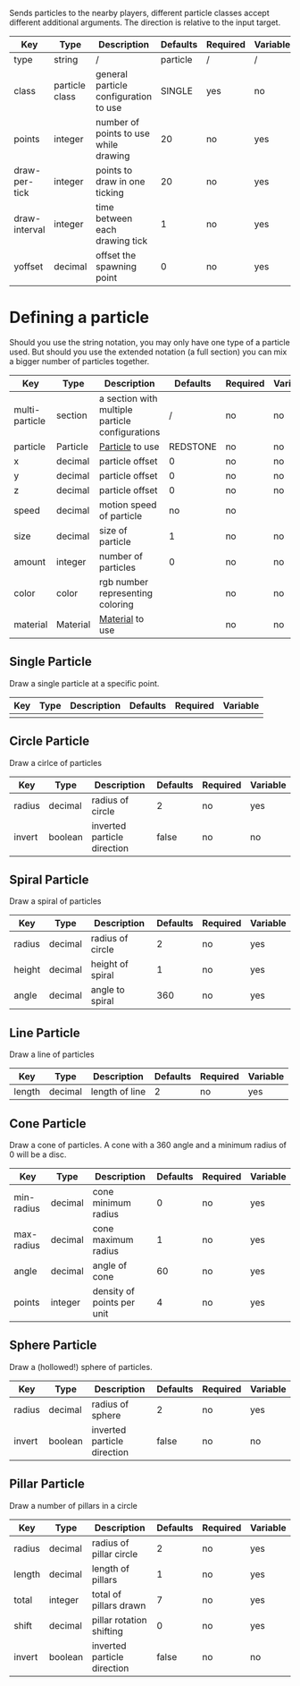 Sends particles to the nearby players, different particle classes accept different additional arguments. The direction is relative to the input target.

| Key | Type | Description | Defaults | Required | Variable |
|-|-|-|-|-|-|
| type | string | / | particle | / | / |
| class | particle class | general particle configuration to use | SINGLE | yes | no |
| points | integer | number of points to use while drawing | 20 | no | yes |
| draw-per-tick | integer | points to draw in one ticking | 20 | no | yes |
| draw-interval | integer | time between each drawing tick | 1 | no | yes |
| yoffset | decimal | offset the spawning point | 0 | no | yes |

# Defining a particle

Should you use the string notation, you may only have one type of a particle used. But should you use the extended notation (a full section) you can mix a bigger number of particles together.

| Key | Type | Description | Defaults | Required | Variable |
|-|-|-|-|-|-|
| multi-particle | section | a section with multiple particle configurations | / | no | no |
| particle | Particle | [Particle](https://hub.spigotmc.org/javadocs/spigot/org/bukkit/Particle.html) to use | REDSTONE | no | no |
| x | decimal | particle offset | 0 | no | no |
| y | decimal | particle offset | 0 | no | no |
| z | decimal | particle offset | 0 | no | no |
| speed | decimal | motion speed of particle | no | no |
| size | decimal | size of particle | 1 | no | no |
| amount | integer | number of particles | 0 | no | no |
| color | color | rgb number representing coloring | | no | no |
| material | Material | [Material](https://github.com/CryptoMorin/XSeries/blob/master/src/main/java/com/cryptomorin/xseries/XMaterial.java) to use | | no | no |

## Single Particle

Draw a single particle at a specific point.

| Key | Type | Description | Defaults | Required | Variable |
|-|-|-|-|-|-|
| | | | | | |

## Circle Particle

Draw a cirlce of particles

| Key | Type | Description | Defaults | Required | Variable |
|-|-|-|-|-|-|
| radius | decimal | radius of circle | 2 | no | yes |
| invert | boolean | inverted particle direction | false | no | no |

## Spiral Particle

Draw a spiral of particles

| Key | Type | Description | Defaults | Required | Variable |
|-|-|-|-|-|-|
| radius | decimal | radius of circle | 2 | no | yes |
| height | decimal | height of spiral | 1 | no | yes |
| angle | decimal | angle to spiral | 360 | no | yes |

## Line Particle

Draw a line of particles

| Key | Type | Description | Defaults | Required | Variable |
|-|-|-|-|-|-|
| length | decimal | length of line | 2 | no | yes |

## Cone Particle

Draw a cone of particles. A cone with a 360 angle and a minimum radius of 0 will be a disc.

| Key | Type | Description | Defaults | Required | Variable |
|-|-|-|-|-|-|
| min-radius | decimal | cone minimum radius | 0 | no | yes |
| max-radius | decimal | cone maximum radius | 1 | no | yes |
| angle | decimal | angle of cone | 60 | no | yes |
| points | integer | density of points per unit | 4 | no | yes |

## Sphere Particle 

Draw a (hollowed!) sphere of particles.

| Key | Type | Description | Defaults | Required | Variable |
|-|-|-|-|-|-|
| radius | decimal | radius of sphere | 2 | no | yes |
| invert | boolean | inverted particle direction | false | no | no |


## Pillar Particle 

Draw a number of pillars in a circle

| Key | Type | Description | Defaults | Required | Variable |
|-|-|-|-|-|-|
| radius | decimal | radius of pillar circle | 2 | no | yes |
| length | decimal | length of pillars | 1 | no | yes |
| total | integer | total of pillars drawn | 7 | no | yes |
| shift | decimal | pillar rotation shifting | 0 | no | yes |
| invert | boolean | inverted particle direction | false | no | no |